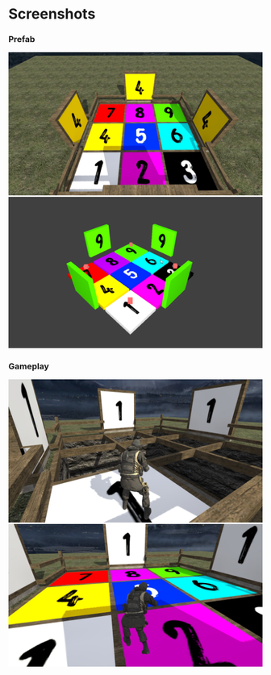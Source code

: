 # Screenshots

### Prefab

![Image of the prefab integrated into a map](./prefab_0.jpg)
![Image of the prefab standalone](./prefab_1.png)

### Gameplay

![Image of an on-going game](./gameplay_0.jpg)
![Image of an on-going game 2](./gameplay_1.jpg)